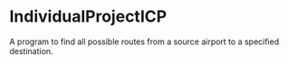 # IndividualProjectICP
A program to find all possible routes from a source airport to a specified destination.
